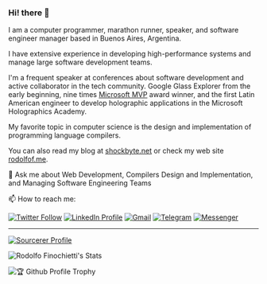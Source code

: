 ### Hi! there 👋

I am a computer programmer, marathon runner, speaker, and software engineer manager based in Buenos Aires, Argentina.

I have extensive experience in developing high-performance systems and manage large software development teams.


I'm a frequent speaker at conferences about software development and active collaborator in the tech community. Google Glass Explorer from the early beginning, nine times [Microsoft MVP](https://mvp.microsoft.com/en-us/PublicProfile/4034702?fullName=Rodolfo%20Finochietti) award winner, and the first Latin American engineer to develop holographic applications in the Microsoft Holographics Academy.

My favorite topic in computer science is the design and implementation of programming language compilers.

You can also read my blog at [shockbyte.net](https://shockbyte.net) or check my web site [rodolfof.me](http://rodolfof.me).

💬 Ask me about Web Development, Compilers Design and Implementation, and Managing Software Engineering Teams

📫 How to reach me:

[![Twitter Follow](https://img.shields.io/twitter/follow/rodolfof?style=social&logo=Twitter)](https://twitter.com/intent/follow?screen_name=rodolfof "Connect via Twitter")
[![LinkedIn Profile](https://img.shields.io/badge/LinkedIn-blue?style=flat&logo=LinkedIn)](https://www.linkedin.com/in/rodolfof "Connect via LinkedIn")
[![Gmail](https://img.shields.io/badge/-Email-c14438?style=flat&logo=Gmail&logoColor=white)](mailto:rodolfof@shockbyte.software "Connect via Email")
[![Telegram](https://img.shields.io/badge/-Telegram-0088CC?style=flat&logo=Telegram&logoColor=white)](https://t.me/rodolfof "Contact on Telegram")
[![Messenger](https://img.shields.io/badge/-Messenger-0078FF?style=flat&logo=Messenger&logoColor=white)](https://m.me/rodolfo.eduardo.finochietti "Connect on Facebook Messenger")

---

[![Sourcerer Profile](https://img.shields.io/badge/Sourcerer-Profile-brightgreen?style=plastic)](https://sourcerer.io/rfinochi)

![Rodolfo Finochietti's Stats](https://github-readme-stats.vercel.app/api?username=rfinochi&show_icons=true&count_private=true&theme=dracula)

![🏆 Github Profile Trophy](https://github-profile-trophy.vercel.app/?username=rfinochi&column=7&theme=dracula&no-frame=true)